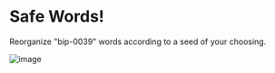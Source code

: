 # Safe Words!
Reorganize "bip-0039" words according to a seed of your choosing.

![image](https://github.com/felipelobo16/safe_words/assets/65799117/c2534e6a-552a-4e6b-801f-97e0af94cc56)
